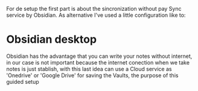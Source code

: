 For de setup the first part is about the sincronization without pay Sync service by Obsidian.
As alternative I've used a little configuration like to:
# Obsidian desktop
Obsidian has the advantage that you can write your notes without internet, in our case is not important because the internet conection when we take notes is just stablish, with this last idea can use a Cloud service as 'Onedrive' or 'Google Drive' for saving the Vaults, the purpose of this guided setup
